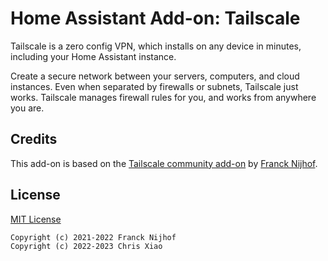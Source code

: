 # Home Assistant Add-on: Tailscale

Tailscale is a zero config VPN, which installs on any device in minutes,
including your Home Assistant instance.

Create a secure network between your servers, computers, and cloud instances.
Even when separated by firewalls or subnets, Tailscale just works. Tailscale
manages firewall rules for you, and works from anywhere you are.

## Credits

This add-on is based on the
[Tailscale community add-on](https://github.com/hassio-addons/addon-tailscale)
by [Franck Nijhof](https://github.com/frenck).

## License

[MIT License](https://github.com/chrisx8/hassio-addons/blob/main/tailscale/LICENSE)

```
Copyright (c) 2021-2022 Franck Nijhof
Copyright (c) 2022-2023 Chris Xiao
```
